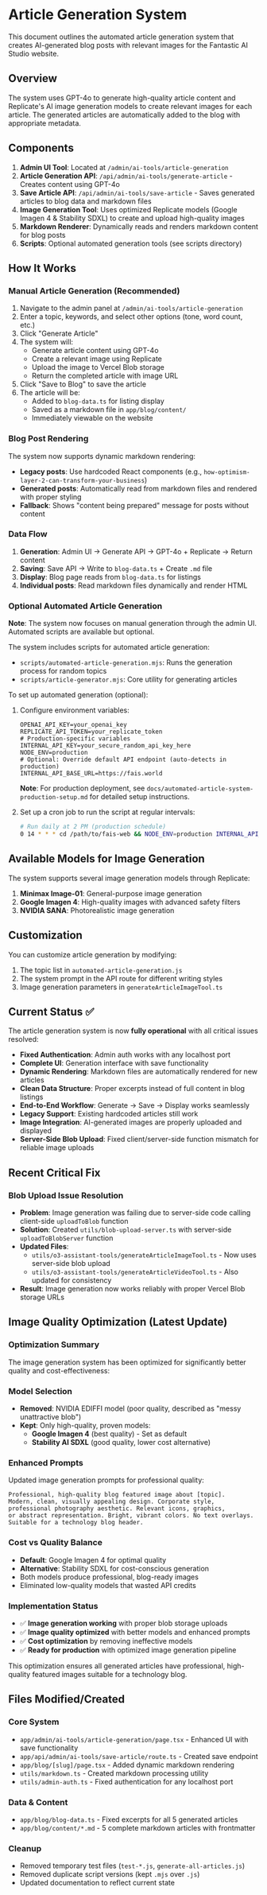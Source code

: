 # Article Generation System

This document outlines the automated article generation system that creates AI-generated blog posts with relevant images for the Fantastic AI Studio website.

## Overview

The system uses GPT-4o to generate high-quality article content and Replicate's AI image generation models to create relevant images for each article. The generated articles are automatically added to the blog with appropriate metadata.

## Components

1. **Admin UI Tool**: Located at `/admin/ai-tools/article-generation`
2. **Article Generation API**: `/api/admin/ai-tools/generate-article` - Creates content using GPT-4o
3. **Save Article API**: `/api/admin/ai-tools/save-article` - Saves generated articles to blog data and markdown files
4. **Image Generation Tool**: Uses optimized Replicate models (Google Imagen 4 & Stability SDXL) to create and upload high-quality images
5. **Markdown Renderer**: Dynamically reads and renders markdown content for blog posts
6. **Scripts**: Optional automated generation tools (see scripts directory)

## How It Works

### Manual Article Generation (Recommended)

1. Navigate to the admin panel at `/admin/ai-tools/article-generation`
2. Enter a topic, keywords, and select other options (tone, word count, etc.)
3. Click "Generate Article"
4. The system will:
   - Generate article content using GPT-4o
   - Create a relevant image using Replicate
   - Upload the image to Vercel Blob storage
   - Return the completed article with image URL
5. Click "Save to Blog" to save the article
6. The article will be:
   - Added to `blog-data.ts` for listing display
   - Saved as a markdown file in `app/blog/content/`
   - Immediately viewable on the website

### Blog Post Rendering

The system now supports dynamic markdown rendering:

- **Legacy posts**: Use hardcoded React components (e.g., `how-optimism-layer-2-can-transform-your-business`)
- **Generated posts**: Automatically read from markdown files and rendered with proper styling
- **Fallback**: Shows "content being prepared" message for posts without content

### Data Flow

1. **Generation**: Admin UI → Generate API → GPT-4o + Replicate → Return content
2. **Saving**: Save API → Write to `blog-data.ts` + Create `.md` file
3. **Display**: Blog page reads from `blog-data.ts` for listings
4. **Individual posts**: Read markdown files dynamically and render HTML

### Optional Automated Article Generation

**Note**: The system now focuses on manual generation through the admin UI. Automated scripts are available but optional.

The system includes scripts for automated article generation:

- `scripts/automated-article-generation.mjs`: Runs the generation process for random topics
- `scripts/article-generator.mjs`: Core utility for generating articles

To set up automated generation (optional):

1. Configure environment variables:

   ```env
   OPENAI_API_KEY=your_openai_key
   REPLICATE_API_TOKEN=your_replicate_token
   # Production-specific variables
   INTERNAL_API_KEY=your_secure_random_api_key_here
   NODE_ENV=production
   # Optional: Override default API endpoint (auto-detects in production)
   INTERNAL_API_BASE_URL=https://fais.world
   ```

   **Note**: For production deployment, see `docs/automated-article-system-production-setup.md` for detailed setup instructions.

2. Set up a cron job to run the script at regular intervals:

   ```bash
   # Run daily at 2 PM (production schedule)
   0 14 * * * cd /path/to/fais-web && NODE_ENV=production INTERNAL_API_KEY=your_key node scripts/automated-article-generation.mjs >> logs/article-gen.log 2>&1
   ```

## Available Models for Image Generation

The system supports several image generation models through Replicate:

1. **Minimax Image-01**: General-purpose image generation
2. **Google Imagen 4**: High-quality images with advanced safety filters
3. **NVIDIA SANA**: Photorealistic image generation

## Customization

You can customize article generation by modifying:

1. The topic list in `automated-article-generation.js`
2. The system prompt in the API route for different writing styles
3. Image generation parameters in `generateArticleImageTool.ts`

## Current Status ✅

The article generation system is now **fully operational** with all critical issues resolved:

- **Fixed Authentication**: Admin auth works with any localhost port
- **Complete UI**: Generation interface with save functionality
- **Dynamic Rendering**: Markdown files are automatically rendered for new articles
- **Clean Data Structure**: Proper excerpts instead of full content in blog listings
- **End-to-End Workflow**: Generate → Save → Display works seamlessly
- **Legacy Support**: Existing hardcoded articles still work
- **Image Integration**: AI-generated images are properly uploaded and displayed
- **Server-Side Blob Upload**: Fixed client/server-side function mismatch for reliable image uploads

## Recent Critical Fix

### Blob Upload Issue Resolution

- **Problem**: Image generation was failing due to server-side code calling client-side `uploadToBlob` function
- **Solution**: Created `utils/blob-upload-server.ts` with server-side `uploadToBlobServer` function
- **Updated Files**:
  - `utils/o3-assistant-tools/generateArticleImageTool.ts` - Now uses server-side blob upload
  - `utils/o3-assistant-tools/generateArticleVideoTool.ts` - Also updated for consistency
- **Result**: Image generation now works reliably with proper Vercel Blob storage URLs

## Image Quality Optimization (Latest Update)

### Optimization Summary

The image generation system has been optimized for significantly better quality and cost-effectiveness:

### Model Selection

- **Removed**: NVIDIA EDIFFI model (poor quality, described as "messy unattractive blob")
- **Kept**: Only high-quality, proven models:
  - **Google Imagen 4** (best quality) - Set as default
  - **Stability AI SDXL** (good quality, lower cost alternative)

### Enhanced Prompts

Updated image generation prompts for professional quality:

```text
Professional, high-quality blog featured image about [topic]. 
Modern, clean, visually appealing design. Corporate style, 
professional photography aesthetic. Relevant icons, graphics, 
or abstract representation. Bright, vibrant colors. No text overlays. 
Suitable for a technology blog header.
```

### Cost vs Quality Balance

- **Default**: Google Imagen 4 for optimal quality
- **Alternative**: Stability SDXL for cost-conscious generation
- Both models produce professional, blog-ready images
- Eliminated low-quality models that wasted API credits

### Implementation Status

- ✅ **Image generation working** with proper blob storage uploads
- ✅ **Image quality optimized** with better models and enhanced prompts
- ✅ **Cost optimization** by removing ineffective models
- ✅ **Ready for production** with optimized image generation pipeline

This optimization ensures all generated articles have professional, high-quality featured images suitable for a technology blog.

## Files Modified/Created

### Core System

- `app/admin/ai-tools/article-generation/page.tsx` - Enhanced UI with save functionality
- `app/api/admin/ai-tools/save-article/route.ts` - Created save endpoint
- `app/blog/[slug]/page.tsx` - Added dynamic markdown rendering
- `utils/markdown.ts` - Created markdown processing utility
- `utils/admin-auth.ts` - Fixed authentication for any localhost port

### Data & Content

- `app/blog/blog-data.ts` - Fixed excerpts for all 5 generated articles
- `app/blog/content/*.md` - 5 complete markdown articles with frontmatter

### Cleanup

- Removed temporary test files (`test-*.js`, `generate-all-articles.js`)
- Removed duplicate script versions (kept `.mjs` over `.js`)
- Updated documentation to reflect current state

